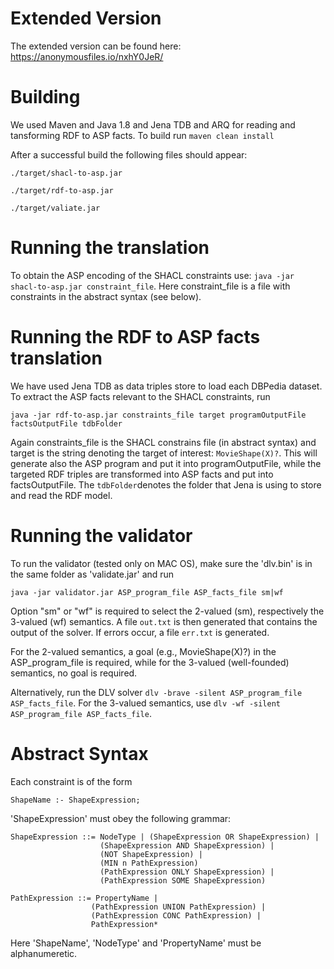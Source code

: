 # Extended Version

The extended version can be found here: https://anonymousfiles.io/nxhY0JeR/


# Building

We used Maven and Java 1.8 and Jena TDB and ARQ for reading and tansforming RDF to ASP facts. To build run ```maven clean install```

After a successful build the following files should appear:

```./target/shacl-to-asp.jar```

```./target/rdf-to-asp.jar```

```./target/valiate.jar```


# Running the translation

To obtain the ASP encoding of the SHACL constraints use: ```java -jar shacl-to-asp.jar constraint_file```.
Here constraint_file is a file with  constraints in the abstract syntax (see below).


# Running the RDF to ASP facts translation

We have used Jena TDB as data triples store to load each DBPedia dataset. To extract the ASP facts relevant to the SHACL constraints, run 

```java -jar rdf-to-asp.jar constraints_file target programOutputFile factsOutputFile tdbFolder```


Again constraints_file is the SHACL constrains file (in abstract syntax) and target is the string denoting the target of interest: ```MovieShape(X)?```. 
This will generate also the ASP program and put it into programOutputFile, while the targeted RDF triples are transformed into ASP facts and put into factsOutputFile. The ```tdbFolder```denotes the folder that Jena is using to store and read the RDF model. 


# Running the validator 

To run the validator (tested only on MAC OS), make sure the 'dlv.bin' is in the same folder as 'validate.jar' and run 

```java -jar validator.jar ASP_program_file ASP_facts_file sm|wf```

Option "sm" or "wf" is required to select the 2-valued (sm), respectively the 3-valued (wf) semantics. A file ```out.txt``` is then generated that contains the output of the solver. If errors occur, a file ```err.txt``` is generated. 

For the 2-valued semantics, a goal (e.g., MovieShape(X)?) in the ASP_program_file is required, while for the 3-valued (well-founded) semantics, no goal is required. 

Alternatively, run the DLV solver ```dlv -brave -silent ASP_program_file ASP_facts_file```. For the 3-valued semantics, use 
```dlv -wf -silent ASP_program_file ASP_facts_file```. 


# Abstract Syntax

Each constraint is of the form

```ShapeName :- ShapeExpression;```

'ShapeExpression' must obey the following grammar:

```
ShapeExpression ::= NodeType | (ShapeExpression OR ShapeExpression) | 
                    (ShapeExpression AND ShapeExpression) |
                    (NOT ShapeExpression) | 
                    (MIN n PathExpression)
                    (PathExpression ONLY ShapeExpression) | 
                    (PathExpression SOME ShapeExpression)

PathExpression ::= PropertyName | 
                  (PathExpression UNION PathExpression) | 
                  (PathExpression CONC PathExpression) | 
                  PathExpression*
```

Here 'ShapeName', 'NodeType' and 'PropertyName' must be alphanumeretic.

